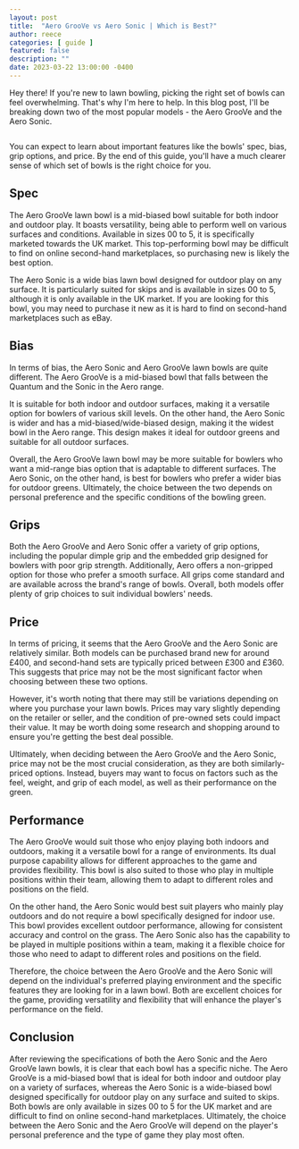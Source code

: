 ```yaml
---
layout: post
title:  "Aero GrooVe vs Aero Sonic | Which is Best?"
author: reece
categories: [ guide ]
featured: false
description: ""
date: 2023-03-22 13:00:00 -0400
---
```

    

<!-- wp:paragraph -->
<p xmlns="http://www.w3.org/1999/xhtml">Hey there! If you're new to lawn bowling, picking the right set of bowls can feel overwhelming. That's why I'm here to help. In this blog post, I'll be breaking down two of the most popular models - the Aero GrooVe and the Aero Sonic. </p>
<!-- /wp:paragraph -->

<!-- wp:image {"id":1927,"sizeSlug":"large","linkDestination":"none"} -->
<figure class="wp-block-image size-large"><img src="/img/posts/aero-groove-vs-aero-sonic-1024x576.jpg" alt="" class="wp-image-1927"/></figure>
<!-- /wp:image -->

<!-- wp:paragraph -->
<p>You can expect to learn about important features like the bowls' spec, bias, grip options, and price. By the end of this guide, you'll have a much clearer sense of which set of bowls is the right choice for you.</p>
<!-- /wp:paragraph -->

<!-- wp:heading -->
<h2>Spec</h2>
<!-- /wp:heading -->

<!-- wp:block {"ref":2703} /-->

<!-- wp:paragraph -->
<p>The Aero GrooVe lawn bowl is a mid-biased bowl suitable for both indoor and outdoor play. It boasts versatility, being able to perform well on various surfaces and conditions. Available in sizes 00 to 5, it is specifically marketed towards the UK market. This top-performing bowl may be difficult to find on online second-hand marketplaces, so purchasing new is likely the best option.</p>
<!-- /wp:paragraph -->

<!-- wp:block {"ref":2735} /-->

<!-- wp:paragraph -->
<p>The Aero Sonic is a wide bias lawn bowl designed for outdoor play on any surface. It is particularly suited for skips and is available in sizes 00 to 5, although it is only available in the UK market. If you are looking for this bowl, you may need to purchase it new as it is hard to find on second-hand marketplaces such as eBay.</p>
<!-- /wp:paragraph -->

<!-- wp:heading -->
<h2>Bias</h2>
<!-- /wp:heading -->

<!-- wp:paragraph -->
<p>In terms of bias, the Aero Sonic and Aero GrooVe lawn bowls are quite different. The Aero GrooVe is a mid-biased bowl that falls between the Quantum and the Sonic in the Aero range. </p>
<!-- /wp:paragraph -->

<!-- wp:block {"ref":2822} /-->

<!-- wp:paragraph -->
<p>It is suitable for both indoor and outdoor surfaces, making it a versatile option for bowlers of various skill levels. On the other hand, the Aero Sonic is wider and has a mid-biased/wide-biased design, making it the widest bowl in the Aero range. This design makes it ideal for outdoor greens and suitable for all outdoor surfaces.</p>
<!-- /wp:paragraph -->

<!-- wp:block {"ref":2833} /-->

<!-- wp:paragraph -->
<p>Overall, the Aero GrooVe lawn bowl may be more suitable for bowlers who want a mid-range bias option that is adaptable to different surfaces. The Aero Sonic, on the other hand, is best for bowlers who prefer a wider bias for outdoor greens. Ultimately, the choice between the two depends on personal preference and the specific conditions of the bowling green.</p>
<!-- /wp:paragraph -->

<!-- wp:heading -->
<h2>Grips</h2>
<!-- /wp:heading -->

<!-- wp:paragraph -->
<p>Both the Aero GrooVe and Aero Sonic offer a variety of grip options, including the popular dimple grip and the embedded grip designed for bowlers with poor grip strength. Additionally, Aero offers a non-gripped option for those who prefer a smooth surface. All grips come standard and are available across the brand's range of bowls. Overall, both models offer plenty of grip choices to suit individual bowlers' needs.</p>
<!-- /wp:paragraph -->

<!-- wp:heading -->
<h2>Price</h2>
<!-- /wp:heading -->

<!-- wp:paragraph -->
<p>In terms of pricing, it seems that the Aero GrooVe and the Aero Sonic are relatively similar. Both models can be purchased brand new for around £400, and second-hand sets are typically priced between £300 and £360. This suggests that price may not be the most significant factor when choosing between these two options.</p>
<!-- /wp:paragraph -->

<!-- wp:paragraph -->
<p>However, it's worth noting that there may still be variations depending on where you purchase your lawn bowls. Prices may vary slightly depending on the retailer or seller, and the condition of pre-owned sets could impact their value. It may be worth doing some research and shopping around to ensure you're getting the best deal possible.</p>
<!-- /wp:paragraph -->

<!-- wp:paragraph -->
<p>Ultimately, when deciding between the Aero GrooVe and the Aero Sonic, price may not be the most crucial consideration, as they are both similarly-priced options. Instead, buyers may want to focus on factors such as the feel, weight, and grip of each model, as well as their performance on the green.</p>
<!-- /wp:paragraph -->

<!-- wp:heading -->
<h2>Performance</h2>
<!-- /wp:heading -->

<!-- wp:paragraph -->
<p>The Aero GrooVe would suit those who enjoy playing both indoors and outdoors, making it a versatile bowl for a range of environments. Its dual purpose capability allows for different approaches to the game and provides flexibility. This bowl is also suited to those who play in multiple positions within their team, allowing them to adapt to different roles and positions on the field.</p>
<!-- /wp:paragraph -->

<!-- wp:paragraph -->
<p>On the other hand, the Aero Sonic would best suit players who mainly play outdoors and do not require a bowl specifically designed for indoor use. This bowl provides excellent outdoor performance, allowing for consistent accuracy and control on the grass. The Aero Sonic also has the capability to be played in multiple positions within a team, making it a flexible choice for those who need to adapt to different roles and positions on the field.</p>
<!-- /wp:paragraph -->

<!-- wp:paragraph -->
<p>Therefore, the choice between the Aero GrooVe and the Aero Sonic will depend on the individual's preferred playing environment and the specific features they are looking for in a lawn bowl. Both are excellent choices for the game, providing versatility and flexibility that will enhance the player's performance on the field.</p>
<!-- /wp:paragraph -->

<!-- wp:heading -->
<h2>Conclusion</h2>
<!-- /wp:heading -->

<!-- wp:paragraph -->
<p>After reviewing the specifications of both the Aero Sonic and the Aero GrooVe lawn bowls, it is clear that each bowl has a specific niche. The Aero GrooVe is a mid-biased bowl that is ideal for both indoor and outdoor play on a variety of surfaces, whereas the Aero Sonic is a wide-biased bowl designed specifically for outdoor play on any surface and suited to skips. Both bowls are only available in sizes 00 to 5 for the UK market and are difficult to find on online second-hand marketplaces. Ultimately, the choice between the Aero Sonic and the Aero GrooVe will depend on the player's personal preference and the type of game they play most often.</p>
<!-- /wp:paragraph -->
    